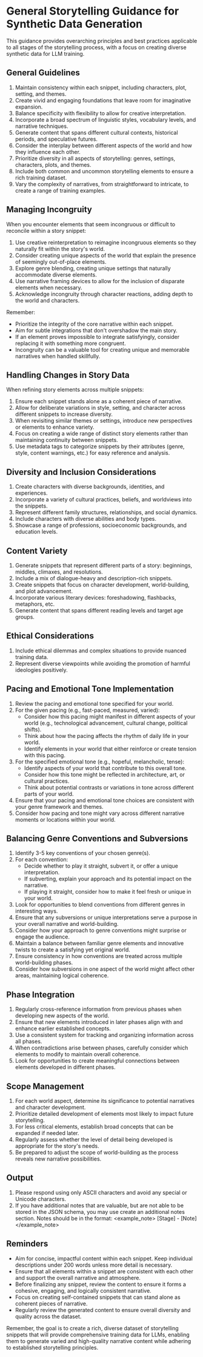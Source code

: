 # General Storytelling Guidance for Synthetic Data Generation

This guidance provides overarching principles and best practices applicable to all stages of the storytelling process, with a focus on creating diverse synthetic data for LLM training.

## General Guidelines

1. Maintain consistency within each snippet, including characters, plot, setting, and themes.
2. Create vivid and engaging foundations that leave room for imaginative expansion.
3. Balance specificity with flexibility to allow for creative interpretation.
4. Incorporate a broad spectrum of linguistic styles, vocabulary levels, and narrative techniques.
5. Generate content that spans different cultural contexts, historical periods, and speculative futures.
6. Consider the interplay between different aspects of the world and how they influence each other.
7. Prioritize diversity in all aspects of storytelling: genres, settings, characters, plots, and themes.
8. Include both common and uncommon storytelling elements to ensure a rich training dataset.
9. Vary the complexity of narratives, from straightforward to intricate, to create a range of training examples.

## Managing Incongruity

When you encounter elements that seem incongruous or difficult to reconcile within a story snippet:

1. Use creative reinterpretation to reimagine incongruous elements so they naturally fit within the story's world.
2. Consider creating unique aspects of the world that explain the presence of seemingly out-of-place elements.
3. Explore genre blending, creating unique settings that naturally accommodate diverse elements.
4. Use narrative framing devices to allow for the inclusion of disparate elements when necessary.
5. Acknowledge incongruity through character reactions, adding depth to the world and characters.

Remember:

- Prioritize the integrity of the core narrative within each snippet.
- Aim for subtle integrations that don't overshadow the main story.
- If an element proves impossible to integrate satisfyingly, consider replacing it with something more congruent.
- Incongruity can be a valuable tool for creating unique and memorable narratives when handled skillfully.

## Handling Changes in Story Data

When refining story elements across multiple snippets:

1. Ensure each snippet stands alone as a coherent piece of narrative.
2. Allow for deliberate variations in style, setting, and character across different snippets to increase diversity.
3. When revisiting similar themes or settings, introduce new perspectives or elements to enhance variety.
4. Focus on creating a wide range of distinct story elements rather than maintaining continuity between snippets.
5. Use metadata tags to categorize snippets by their attributes (genre, style, content warnings, etc.) for easy reference and analysis.

## Diversity and Inclusion Considerations

1. Create characters with diverse backgrounds, identities, and experiences.
2. Incorporate a variety of cultural practices, beliefs, and worldviews into the snippets.
3. Represent different family structures, relationships, and social dynamics.
4. Include characters with diverse abilities and body types.
5. Showcase a range of professions, socioeconomic backgrounds, and education levels.

## Content Variety

1. Generate snippets that represent different parts of a story: beginnings, middles, climaxes, and resolutions.
2. Include a mix of dialogue-heavy and description-rich snippets.
3. Create snippets that focus on character development, world-building, and plot advancement.
4. Incorporate various literary devices: foreshadowing, flashbacks, metaphors, etc.
5. Generate content that spans different reading levels and target age groups.

## Ethical Considerations

1. Include ethical dilemmas and complex situations to provide nuanced training data.
2. Represent diverse viewpoints while avoiding the promotion of harmful ideologies positively.

## Pacing and Emotional Tone Implementation

1. Review the pacing and emotional tone specified for your world.
2. For the given pacing (e.g., fast-paced, measured, varied):
   - Consider how this pacing might manifest in different aspects of your world (e.g., technological advancement, cultural change, political shifts).
   - Think about how the pacing affects the rhythm of daily life in your world.
   - Identify elements in your world that either reinforce or create tension with this pacing.
3. For the specified emotional tone (e.g., hopeful, melancholic, tense):
   - Identify aspects of your world that contribute to this overall tone.
   - Consider how this tone might be reflected in architecture, art, or cultural practices.
   - Think about potential contrasts or variations in tone across different parts of your world.
4. Ensure that your pacing and emotional tone choices are consistent with your genre framework and themes.
5. Consider how pacing and tone might vary across different narrative moments or locations within your world.

## Balancing Genre Conventions and Subversions

1. Identify 3-5 key conventions of your chosen genre(s).
2. For each convention:
   - Decide whether to play it straight, subvert it, or offer a unique interpretation.
   - If subverting, explain your approach and its potential impact on the narrative.
   - If playing it straight, consider how to make it feel fresh or unique in your world.
3. Look for opportunities to blend conventions from different genres in interesting ways.
4. Ensure that any subversions or unique interpretations serve a purpose in your overall narrative and world-building.
5. Consider how your approach to genre conventions might surprise or engage the audience.
6. Maintain a balance between familiar genre elements and innovative twists to create a satisfying yet original world.
7. Ensure consistency in how conventions are treated across multiple world-building phases.
8. Consider how subversions in one aspect of the world might affect other areas, maintaining logical coherence.

## Phase Integration

1. Regularly cross-reference information from previous phases when developing new aspects of the world.
2. Ensure that new elements introduced in later phases align with and enhance earlier established concepts.
3. Use a consistent system for tracking and organizing information across all phases.
4. When contradictions arise between phases, carefully consider which elements to modify to maintain overall coherence.
5. Look for opportunities to create meaningful connections between elements developed in different phases.

## Scope Management

1. For each world aspect, determine its significance to potential narratives and character development.
2. Prioritize detailed development of elements most likely to impact future storytelling.
3. For less critical elements, establish broad concepts that can be expanded if needed later.
4. Regularly assess whether the level of detail being developed is appropriate for the story's needs.
5. Be prepared to adjust the scope of world-building as the process reveals new narrative possibilities.

## Output

1. Please respond using only ASCII characters and avoid any special or Unicode characters.
2. If you have additional notes that are valuable, but are not able to be stored in the JSON schema, you may use create an additional notes section. Notes should be in the format:
<example_note>
[Stage] - [Note]
</example_note>

## Reminders

- Aim for concise, impactful content within each snippet. Keep individual descriptions under 200 words unless more detail is necessary.
- Ensure that all elements within a snippet are consistent with each other and support the overall narrative and atmosphere.
- Before finalizing any snippet, review the content to ensure it forms a cohesive, engaging, and logically consistent narrative.
- Focus on creating self-contained snippets that can stand alone as coherent pieces of narrative.
- Regularly review the generated content to ensure overall diversity and quality across the dataset.

Remember, the goal is to create a rich, diverse dataset of storytelling snippets that will provide comprehensive training data for LLMs, enabling them to generate varied and high-quality narrative content while adhering to established storytelling principles.
